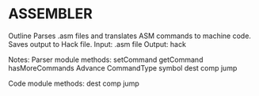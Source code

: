 ASSEMBLER
=========

Outline
Parses .asm files and translates ASM commands to machine code. Saves output to Hack file.
Input: .asm file
Output: hack

Notes: 
Parser module methods:
    setCommand
    getCommand
    hasMoreCommands
    Advance
    CommandType
    symbol
    dest
    comp
    jump

Code module methods:
    dest
    comp
    jump
    